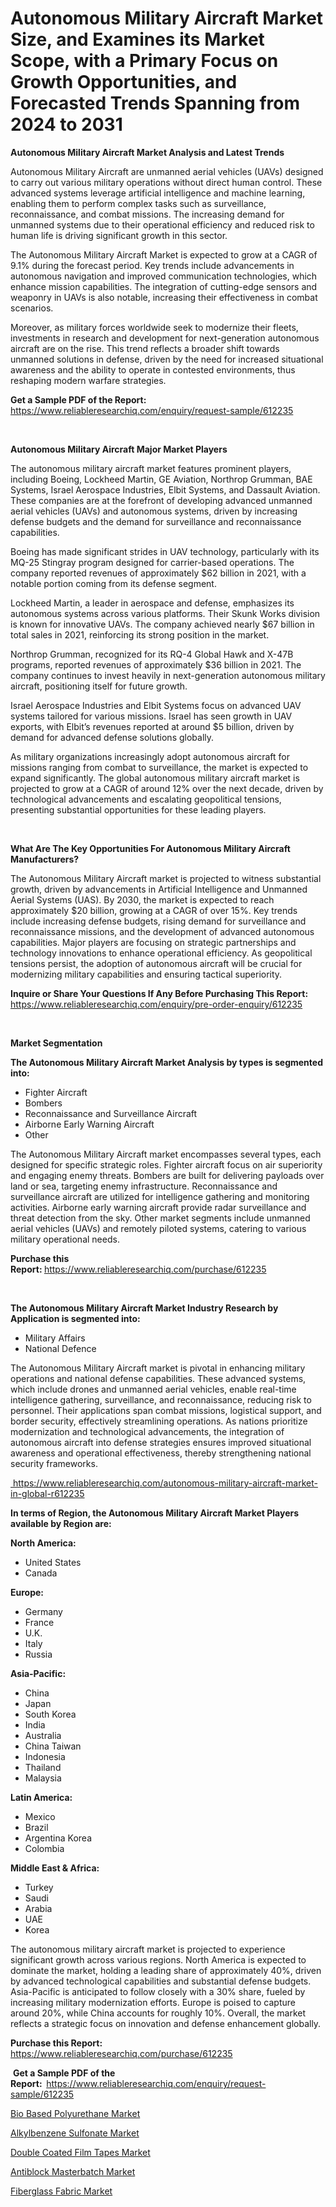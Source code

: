 <p><h1>Autonomous Military Aircraft Market Size, and Examines its Market Scope, with a Primary Focus on Growth Opportunities, and Forecasted Trends Spanning from 2024 to 2031</h1></p><p><strong>Autonomous Military Aircraft Market Analysis and Latest Trends</strong></p>
<p><p>Autonomous Military Aircraft are unmanned aerial vehicles (UAVs) designed to carry out various military operations without direct human control. These advanced systems leverage artificial intelligence and machine learning, enabling them to perform complex tasks such as surveillance, reconnaissance, and combat missions. The increasing demand for unmanned systems due to their operational efficiency and reduced risk to human life is driving significant growth in this sector.</p><p>The Autonomous Military Aircraft Market is expected to grow at a CAGR of 9.1% during the forecast period. Key trends include advancements in autonomous navigation and improved communication technologies, which enhance mission capabilities. The integration of cutting-edge sensors and weaponry in UAVs is also notable, increasing their effectiveness in combat scenarios.</p><p>Moreover, as military forces worldwide seek to modernize their fleets, investments in research and development for next-generation autonomous aircraft are on the rise. This trend reflects a broader shift towards unmanned solutions in defense, driven by the need for increased situational awareness and the ability to operate in contested environments, thus reshaping modern warfare strategies.</p></p>
<p><strong>Get a Sample PDF of the Report:&nbsp;</strong> <a href="https://www.reliableresearchiq.com/enquiry/request-sample/612235?utm_campaign=1159&utm_medium=2&utm_source=Github&utm_content=ia&utm_term=10122024&utm_id=autonomous-military-aircraft">https://www.reliableresearchiq.com/enquiry/request-sample/612235</a></p>
<p>&nbsp;</p>
<p><strong>Autonomous Military Aircraft Major Market Players</strong></p>
<p><p>The autonomous military aircraft market features prominent players, including Boeing, Lockheed Martin, GE Aviation, Northrop Grumman, BAE Systems, Israel Aerospace Industries, Elbit Systems, and Dassault Aviation. These companies are at the forefront of developing advanced unmanned aerial vehicles (UAVs) and autonomous systems, driven by increasing defense budgets and the demand for surveillance and reconnaissance capabilities.</p><p>Boeing has made significant strides in UAV technology, particularly with its MQ-25 Stingray program designed for carrier-based operations. The company reported revenues of approximately $62 billion in 2021, with a notable portion coming from its defense segment.</p><p>Lockheed Martin, a leader in aerospace and defense, emphasizes its autonomous systems across various platforms. Their Skunk Works division is known for innovative UAVs. The company achieved nearly $67 billion in total sales in 2021, reinforcing its strong position in the market.</p><p>Northrop Grumman, recognized for its RQ-4 Global Hawk and X-47B programs, reported revenues of approximately $36 billion in 2021. The company continues to invest heavily in next-generation autonomous military aircraft, positioning itself for future growth.</p><p>Israel Aerospace Industries and Elbit Systems focus on advanced UAV systems tailored for various missions. Israel has seen growth in UAV exports, with Elbit’s revenues reported at around $5 billion, driven by demand for advanced defense solutions globally.</p><p>As military organizations increasingly adopt autonomous aircraft for missions ranging from combat to surveillance, the market is expected to expand significantly. The global autonomous military aircraft market is projected to grow at a CAGR of around 12% over the next decade, driven by technological advancements and escalating geopolitical tensions, presenting substantial opportunities for these leading players.</p></p>
<p>&nbsp;</p>
<p><strong>What Are The Key Opportunities For Autonomous Military Aircraft Manufacturers?</strong></p>
<p><p>The Autonomous Military Aircraft market is projected to witness substantial growth, driven by advancements in Artificial Intelligence and Unmanned Aerial Systems (UAS). By 2030, the market is expected to reach approximately $20 billion, growing at a CAGR of over 15%. Key trends include increasing defense budgets, rising demand for surveillance and reconnaissance missions, and the development of advanced autonomous capabilities. Major players are focusing on strategic partnerships and technology innovations to enhance operational efficiency. As geopolitical tensions persist, the adoption of autonomous aircraft will be crucial for modernizing military capabilities and ensuring tactical superiority.</p></p>
<p><strong>Inquire or Share Your Questions If Any Before Purchasing This Report:</strong> <a href="https://www.reliableresearchiq.com/enquiry/pre-order-enquiry/612235?utm_campaign=1159&utm_medium=2&utm_source=Github&utm_content=ia&utm_term=10122024&utm_id=autonomous-military-aircraft">https://www.reliableresearchiq.com/enquiry/pre-order-enquiry/612235</a></p>
<p>&nbsp;</p>
<p><strong>Market Segmentation</strong></p>
<p><strong>The Autonomous Military Aircraft Market Analysis by types is segmented into:</strong></p>
<p><ul><li>Fighter Aircraft</li><li>Bombers</li><li>Reconnaissance and Surveillance Aircraft</li><li>Airborne Early Warning Aircraft</li><li>Other</li></ul></p>
<p><p>The Autonomous Military Aircraft market encompasses several types, each designed for specific strategic roles. Fighter aircraft focus on air superiority and engaging enemy threats. Bombers are built for delivering payloads over land or sea, targeting enemy infrastructure. Reconnaissance and surveillance aircraft are utilized for intelligence gathering and monitoring activities. Airborne early warning aircraft provide radar surveillance and threat detection from the sky. Other market segments include unmanned aerial vehicles (UAVs) and remotely piloted systems, catering to various military operational needs.</p></p>
<p><strong>Purchase this Report:&nbsp;</strong><a href="https://www.reliableresearchiq.com/purchase/612235?utm_campaign=1159&utm_medium=2&utm_source=Github&utm_content=ia&utm_term=10122024&utm_id=autonomous-military-aircraft">https://www.reliableresearchiq.com/purchase/612235</a></p>
<p>&nbsp;</p>
<p><strong>The Autonomous Military Aircraft Market Industry Research by Application is segmented into:</strong></p>
<p><ul><li>Military Affairs</li><li>National Defence</li></ul></p>
<p><p>The Autonomous Military Aircraft market is pivotal in enhancing military operations and national defense capabilities. These advanced systems, which include drones and unmanned aerial vehicles, enable real-time intelligence gathering, surveillance, and reconnaissance, reducing risk to personnel. Their applications span combat missions, logistical support, and border security, effectively streamlining operations. As nations prioritize modernization and technological advancements, the integration of autonomous aircraft into defense strategies ensures improved situational awareness and operational effectiveness, thereby strengthening national security frameworks.</p></p>
<p><a href="https://www.reliableresearchiq.com/autonomous-military-aircraft-market-in-global-r612235?utm_campaign=1159&utm_medium=2&utm_source=Github&utm_content=ia&utm_term=10122024&utm_id=autonomous-military-aircraft">&nbsp;https://www.reliableresearchiq.com/autonomous-military-aircraft-market-in-global-r612235</a></p>
<p><strong>In terms of Region, the Autonomous Military Aircraft Market Players available by Region are:</strong></p>
<p>
    <p> <strong> North America: </strong>
        <ul>
            <li>United States</li>
            <li>Canada</li>
        </ul>
        </p> 
    <p> <strong> Europe: </strong>
        <ul>
            <li>Germany</li>
            <li>France</li>
            <li>U.K.</li>
            <li>Italy</li>
            <li>Russia</li>
        </ul>
        </p> 
    <p> <strong> Asia-Pacific: </strong>
        <ul>
            <li>China</li>
            <li>Japan</li>
            <li>South Korea</li>
            <li>India</li>
            <li>Australia</li>
            <li>China Taiwan</li>
            <li>Indonesia</li>
            <li>Thailand</li>
            <li>Malaysia</li>
        </ul>
        </p> 
    <p> <strong> Latin America: </strong>
        <ul>
            <li>Mexico</li>
            <li>Brazil</li>
            <li>Argentina Korea</li>
            <li>Colombia</li>
        </ul>
        </p> 
    <p> <strong> Middle East & Africa: </strong>
        <ul>
            <li>Turkey</li>
            <li>Saudi</li>
            <li>Arabia</li>
            <li>UAE</li>
            <li>Korea</li>
        </ul>
    </p>
    </p>
<p><p>The autonomous military aircraft market is projected to experience significant growth across various regions. North America is expected to dominate the market, holding a leading share of approximately 40%, driven by advanced technological capabilities and substantial defense budgets. Asia-Pacific is anticipated to follow closely with a 30% share, fueled by increasing military modernization efforts. Europe is poised to capture around 20%, while China accounts for roughly 10%. Overall, the market reflects a strategic focus on innovation and defense enhancement globally.</p></p>
<p><strong>Purchase this Report: </strong><a href="https://www.reliableresearchiq.com/purchase/612235?utm_campaign=1159&utm_medium=2&utm_source=Github&utm_content=ia&utm_term=10122024&utm_id=autonomous-military-aircraft">https://www.reliableresearchiq.com/purchase/612235</a></p>
<p>&nbsp;<strong>Get a Sample PDF of the Report:&nbsp;&nbsp;</strong><a href="https://www.reliableresearchiq.com/enquiry/request-sample/612235?utm_campaign=1159&utm_medium=2&utm_source=Github&utm_content=ia&utm_term=10122024&utm_id=autonomous-military-aircraft">https://www.reliableresearchiq.com/enquiry/request-sample/612235</a></p>
<p><strong></strong></p>
<p><p><a href="https://www.linkedin.com/pulse/surfing-bio-based-polyurethane-wave-riding-market-currents-rmmef?utm_campaign=1159&utm_medium=2&utm_source=Github&utm_content=ia&utm_term=10122024&utm_id=autonomous-military-aircraft">Bio Based Polyurethane Market</a></p><p><a href="https://www.linkedin.com/pulse/detailed-analysis-size-alkylbenzene-sulfonate-market-projected-qv1nf?utm_campaign=1159&utm_medium=2&utm_source=Github&utm_content=ia&utm_term=10122024&utm_id=autonomous-military-aircraft">Alkylbenzene Sulfonate Market</a></p><p><a href="https://www.linkedin.com/pulse/intense-competition-growth-expected-double-coated-film-tapes-fik8f?utm_campaign=1159&utm_medium=2&utm_source=Github&utm_content=ia&utm_term=10122024&utm_id=autonomous-military-aircraft">Double Coated Film Tapes Market</a></p><p><a href="https://www.linkedin.com/pulse/strategic-insights-global-antiblock-masterbatch-market-trends-ectdf?utm_campaign=1159&utm_medium=2&utm_source=Github&utm_content=ia&utm_term=10122024&utm_id=autonomous-military-aircraft">Antiblock Masterbatch Market</a></p><p><a href="https://www.linkedin.com/pulse/whats-driving-fiberglass-fabric-market-cagr-118-expected-5cyjf?utm_campaign=1159&utm_medium=2&utm_source=Github&utm_content=ia&utm_term=10122024&utm_id=autonomous-military-aircraft">Fiberglass Fabric Market</a></p></p>
